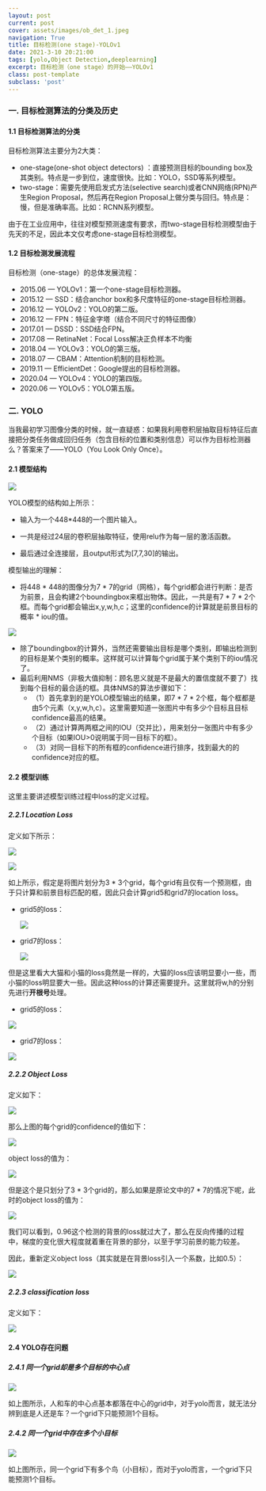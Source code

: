 ```yaml
---
layout: post
current: post
cover: assets/images/ob_det_1.jpeg
navigation: True
title: 目标检测(one stage)-YOLOv1
date: 2021-3-10 20:21:00
tags: [yolo,Object Detection,deeplearning]
excerpt: 目标检测（one stage）的开始——YOLOv1
class: post-template
subclass: 'post'
---
```


### 一. 目标检测算法的分类及历史

#### 1.1 目标检测算法的分类

目标检测算法主要分为2大类： 

* one-stage(one-shot object detectors) ：直接预测目标的bounding box及其类别。特点是一步到位，速度很快。比如：YOLO，SSD等系列模型。
* two-stage：需要先使用启发式方法(selective search)或者CNN网络(RPN)产生Region Proposal，然后再在Region Proposal上做分类与回归。特点是：慢，但是准确率高。比如：RCNN系列模型。

由于在工业应用中，往往对模型预测速度有要求，而two-stage目标检测模型由于先天的不足，因此本文仅考虑one-stage目标检测模型。

#### 1.2 目标检测发展流程

目标检测（one-stage）的总体发展流程：

* 2015.06 — YOLOv1：第一个one-stage目标检测器。
* 2015.12 — SSD：结合anchor box和多尺度特征的one-stage目标检测器。
* 2016.12 — YOLOv2：YOLO的第二版。
* 2016.12 — FPN：特征金字塔（结合不同尺寸的特征图像）
* 2017.01 — DSSD：SSD结合FPN。
* 2017.08 — RetinaNet：Focal Loss解决正负样本不均衡
* 2018.04 — YOLOv3：YOLO的第三版。
* 2018.07 — CBAM：Attention机制的目标检测。
* 2019.11 — EfficientDet：Google提出的目标检测器。
* 2020.04 — YOLOv4：YOLO的第四版。
* 2020.06 — YOLOv5：YOLO第五版。

### 二. YOLO

当我最初学习图像分类的时候，就一直疑惑：如果我利用卷积层抽取目标特征后直接把分类任务做成回归任务（包含目标的位置和类别信息）可以作为目标检测器么？答案来了——YOLO（You Look Only Once）。

#### 2.1 模型结构



![](https://i.loli.net/2021/03/16/bAs2nLNVF5uWijZ.png)

YOLO模型的结构如上所示：

* 输入为一个448*448的一个图片输入。

* 一共是经过24层的卷积层抽取特征，使用relu作为每一层的激活函数。
* 最后通过全连接层，且output形式为[7,7,30]的输出。

模型输出的理解：

* 将448 * 448的图像分为7 * 7的grid（网格），每个grid都会进行判断：是否为前景，且会构建2个boundingbox来框出物体。因此，一共是有7 * 7 * 2个框。而每个grid都会输出x,y,w,h,c；这里的confidence的计算就是前景目标的概率 * iou的值。

![](https://i.loli.net/2021/03/16/p5KV6fZGaQCqUMT.png)

* 除了boundingbox的计算外，当然还需要输出目标是哪个类别，即输出检测到的目标是某个类别的概率。这样就可以计算每个grid属于某个类别下的iou情况了。
* 最后利用NMS（非极大值抑制：顾名思义就是不是最大的置信度就不要了）找到每个目标的最合适的框。具体NMS的算法步骤如下：
  * （1）首先拿到的是YOLO模型输出的结果，即7 * 7 * 2个框，每个框都是由5个元素（x,y,w,h,c）。这里需要知道一张图片中有多少个目标且目标confidence最高的结果。
  * （2）通过计算两两框之间的IOU（交并比），用来划分一张图片中有多少个目标（如果IOU>0说明属于同一目标下的框）。
  * （3）对同一目标下的所有框的confidence进行排序，找到最大的的confidence对应的框。

#### 2.2 模型训练

这里主要讲述模型训练过程中loss的定义过程。

##### 2.2.1 Location Loss

定义如下所示：

![](https://i.loli.net/2021/03/16/ZLlQj29WeVTdzRI.png)

![](https://i.loli.net/2021/03/16/oeTrzxY4auHEG8c.png)

如上所示，假定是将图片划分为3 * 3个grid，每个grid有且仅有一个预测框，由于只计算和前景目标匹配的框，因此只会计算grid5和grid7的location loss。

* grid5的loss：
  
  ![](https://i.loli.net/2021/03/16/G7TUCNdS5lWDKrw.png)
  
* grid7的loss：
  
  ![](https://i.loli.net/2021/03/16/nBHViDx8kpRjGZ9.png)

但是这里看大大猫和小猫的loss竟然是一样的，大猫的loss应该明显要小一些，而小猫的loss明显要大一些。因此这种loss的计算还需要提升。这里就将w,h的分别先进行**开根号**处理。

* grid5的loss：

![](https://i.loli.net/2021/03/16/ZA2t1zlJKIu9XMD.png)

* grid7的loss：

![](https://i.loli.net/2021/03/16/hlRF8OMHrt6wXnk.png)

##### 2.2.2 Object Loss

定义如下：

![](https://i.loli.net/2021/03/16/N9KPlvfTF1OCuWE.png)


那么上图的每个grid的confidence的值如下：

![](https://i.loli.net/2021/03/16/jlszbUxcCQTLqIK.png)

object loss的值为：

![](https://i.loli.net/2021/03/16/HvNnV8h6eZdoWE7.png)


但是这个是只划分了3 * 3个grid的，那么如果是原论文中的7 * 7的情况下呢，此时的object loss的值为：

![](https://i.loli.net/2021/03/16/WqYcKHxbveoRhQL.png)

我们可以看到，0.96这个检测的背景的loss就过大了，那么在反向传播的过程中，梯度的变化很大程度就着重在背景的部分，以至于学习前景的能力较差。

因此，重新定义object loss（其实就是在背景loss引入一个系数，比如0.5）：

![](https://i.loli.net/2021/03/16/ctsYBoIguWzlab7.png)

##### 2.2.3 classification loss

定义如下：

![](https://i.loli.net/2021/03/16/fI6jQpviDU5Kswo.png)

#### 2.4 YOLO存在问题

##### 2.4.1 同一个grid却是多个目标的中心点

![](https://i.loli.net/2021/03/16/iLWdGr6kxPAUplD.png)

如上图所示，人和车的中心点基本都落在中心的grid中，对于yolo而言，就无法分辨到底是人还是车？一个grid下只能预测1个目标。

##### 2.4.2 同一个grid中存在多个小目标

![](https://i.loli.net/2021/03/16/UmrSYCLP7MdTXab.png)

如上图所示，同一个grid下有多个鸟（小目标），而对于yolo而言，一个grid下只能预测1个目标。

